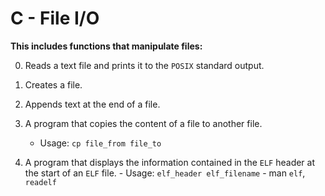 # C - File I/O
**This includes functions that manipulate files:**

0. Reads a text file and prints it to the `POSIX` standard output.

1. Creates a file.

2. Appends text at the end of a file.

3. A program that copies the content of a file to another file.
	- Usage: `cp file_from file_to`

100. A program that displays the information contained in the `ELF` header at the start of an `ELF` file.
	- Usage: `elf_header elf_filename`
	- man `elf`, `readelf`
